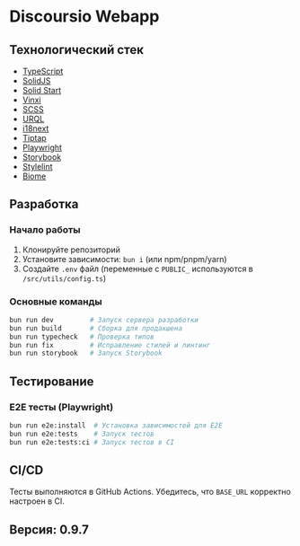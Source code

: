 # Discoursio Webapp

## Технологический стек

- [TypeScript](https://www.typescriptlang.org/)
- [SolidJS](https://www.solidjs.com/)
- [Solid Start](https://start.solidjs.com/)
- [Vinxi](https://vinxi.vercel.app/)
- [SCSS](https://sass-lang.com/)
- [URQL](https://formidable.com/open-source/urql/)
- [i18next](https://www.i18next.com/)
- [Tiptap](https://tiptap.dev/)
- [Playwright](https://playwright.dev/)
- [Storybook](https://storybook.js.org/)
- [Stylelint](https://stylelint.io/)
- [Biome](https://biomejs.dev/)

## Разработка

### Начало работы

1. Клонируйте репозиторий
2. Установите зависимости: `bun i` (или npm/pnpm/yarn)
3. Создайте `.env` файл (переменные с `PUBLIC_` используются в `/src/utils/config.ts`)

### Основные команды

```bash
bun run dev         # Запуск сервера разработки
bun run build       # Сборка для продакшена
bun run typecheck   # Проверка типов
bun run fix         # Исправление стилей и линтинг
bun run storybook   # Запуск Storybook
```

## Тестирование

### E2E тесты (Playwright)

```bash
bun run e2e:install  # Установка зависимостей для E2E
bun run e2e:tests    # Запуск тестов
bun run e2e:tests:ci # Запуск тестов в CI
```

## CI/CD

Тесты выполняются в GitHub Actions. Убедитесь, что `BASE_URL` корректно настроен в CI.

## Версия: 0.9.7